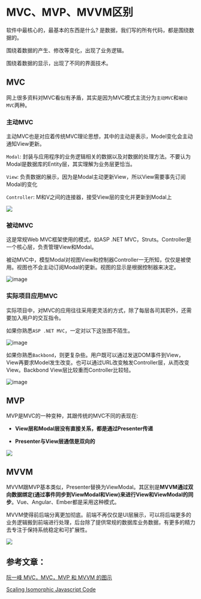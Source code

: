 
# MVC、MVP、MVVM区别

软件中最核心的，最基本的东西是什么? 是数据，我们写的所有代码，都是围绕数据的。

围绕着数据的产生、修改等变化，出现了业务逻辑。

围绕着数据的显示，出现了不同的界面技术。

## MVC

网上很多资料对MVC看似有矛盾，其实是因为MVC模式主流分为`主动MVC`和`被动MVC`两种。

### 主动MVC

主动MVC也是对应着传统MVC理论思想，其中的主动是表示，Model变化会主动通知View更新。

`Modal`: 封装与应用程序的业务逻辑相关的数据以及对数据的处理方法。不要认为Modal是数据库的Entity层，其实理解为业务层更恰当。

`View`: 负责数据的展示，因为是Modal主动更新View，所以View需要事先订阅Modal的变化

`Controller`: M和V之间的连接器，接受View层的变化并更新到Modal上

![](https://blog.nodejitsu.com/content/images/2014/Feb/mvc.png)

### 被动MVC

这是常规Web MVC框架使用的模式，如ASP .NET MVC，Struts。Controller是一个核心层，负责管理View和Modal。

被动MVC中，模型Modal对视图View和控制器Controller一无所知，仅仅是被使用。视图也不会主动订阅Modal的更新。视图的显示是根据控制器来决定。

![image](https://user-images.githubusercontent.com/6310131/48696408-d2857080-ec1c-11e8-8a8a-ce665ba00fc1.png)

### 实际项目应用MVC

实际项目中，对MVC的应用往往采用更灵活的方式，除了每层各司其职外，还需要加入用户的交互指令。

如果你熟悉`ASP .NET MVC`，一定对以下这张图不陌生。

![image](https://user-images.githubusercontent.com/6310131/48696231-46734900-ec1c-11e8-9f95-c1edee6d0abf.png)

如果你熟悉`Backbond`，则更复杂些。用户既可以通过发送DOM事件到View，View再要求Model发生改变。也可以通过URL改变触发Controller层，从而改变View。Backbond View层比较重而Controller比较轻。

![image](https://user-images.githubusercontent.com/6310131/48553500-b4ff9080-e916-11e8-93b3-7b1d33ae9326.png)

## MVP

MVP是MVC的一种变种，其跟传统的MVC不同的表现在:

* **View层和Modal层没有直接关系，都是通过Presenter传递**

* **Presenter与View层通信是双向的**

![](https://blog.nodejitsu.com/content/images/2014/Feb/mvp.png)

## MVVM

MVVM跟MVP基本类似，Presenter替换为ViewModal。其区别是**MVVM通过双向数据绑定(通过事件同步到ViewModal和View)来进行View和ViewModal的同步**。Vue、Angular、Ember都是采用这种模式。

MVVM使得前后端分离更加彻底。前端不再仅仅是UI层展示，可以将后端更多的业务逻辑搬到前端进行处理，后台除了提供常规的数据库业务数据，有更多的精力去专注于保持系统稳定和可扩展性。

![](https://blog.nodejitsu.com/content/images/2014/Feb/mvvm.png)
## 参考文章：

[阮一峰 MVC，MVC，MVP 和 MVVM 的图示](http://www.ruanyifeng.com/blog/2015/02/mvcmvp_mvvm.html)

[Scaling Isomorphic Javascript Code](https://blog.nodejitsu.com/scaling-isomorphic-javascript-code/)